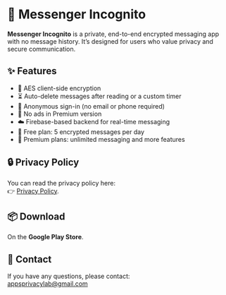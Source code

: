 # 📱 Messenger Incognito

**Messenger Incognito** is a private, end-to-end encrypted messaging app with no message history. It’s designed for users who value privacy and secure communication.

## ✨ Features

- 🔐 AES client-side encryption
- ⏳ Auto-delete messages after reading or a custom timer
- 🙈 Anonymous sign-in (no email or phone required)
- 🚫 No ads in Premium version
- ☁️ Firebase-based backend for real-time messaging
- 💬 Free plan: 5 encrypted messages per day  
- 🚀 Premium plans: unlimited messaging and more features

## 🔒 Privacy Policy

You can read the privacy policy here:  
👉 [Privacy Policy](https://github.com/samuel44777/messenger-incognito/blob/1e9a221ba656d23105b64843a8e3310467ba3008/privacy-policy.md).

## 📦 Download

On the **Google Play Store**.

## 📧 Contact

If you have any questions, please contact:  
appsprivacylab@gmail.com
